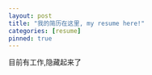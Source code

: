 ```yaml
---
layout: post
title: "我的简历在这里, my resume here!"
categories: [resume]
pinned: true
---
```


目前有工作,隐藏起来了

<!-- 点击[下载简历PDF](http://110.41.153.217:8002/file/resume.pdf), 这个链接更快,来自自己部署的云服务器中的自建FTP,非Github网站.
点击[备用地址下载](/assets/resume.pdf),来自Github托管文件,对国内访问的速度不友好.

<div id="resumes">
  <h4>网页内嵌展示简历(移动端暂时无法浏览器内嵌显示,todo)</h4>
      <object data="/assets/resume.pdf" type="application/pdf" width="100%" height="1800px">
      </object>
</div> -->
